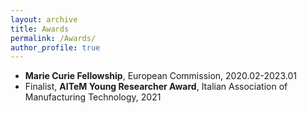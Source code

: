 ```yaml
---
layout: archive
title: Awards
permalink: /Awards/
author_profile: true
---
```


* **Marie Curie Fellowship**, European Commission, 2020.02-2023.01
* Finalist, **AITeM Young Researcher Award**, Italian Association of Manufacturing Technology, 2021
